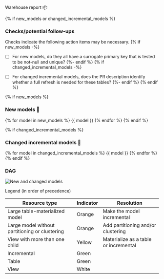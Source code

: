 Warehouse report 📦

{% if new_models or changed_incremental_models %}
### Checks/potential follow-ups

Checks indicate the following action items may be necessary.
{% if new_models -%}
- [ ] For new models, do they all have a surrogate primary key that is tested to be not-null and unique?
{%- endif %}
{% if changed_incremental_models -%}
- [ ] For changed incremental models, does the PR description identify whether a full refresh is needed for these tables?
{%- endif %}
{% endif %}


{% if new_models %}

### New models 🌱

{% for model in new_models %}
{{ model }}
{% endfor %}
{% endif %}

{% if changed_incremental_models %}

### Changed incremental models 🔀

{% for model in changed_incremental_models %}
{{ model }}
{% endfor %}
{% endif %}

### DAG

![](./dag.png "New and changed models")

Legend (in order of precedence)

| Resource type                                  | Indicator | Resolution                            |
|------------------------------------------------|-----------|---------------------------------------|
| Large table-materialized model                 | Orange    | Make the model incremental            |
| Large model without partitioning or clustering | Orange    | Add partitioning and/or clustering    |
| View with more than one child                  | Yellow    | Materialize as a table or incremental |
| Incremental                                    | Green     |                                       |
| Table                                          | Green     |                                       |
| View                                           | White     |                                       |
